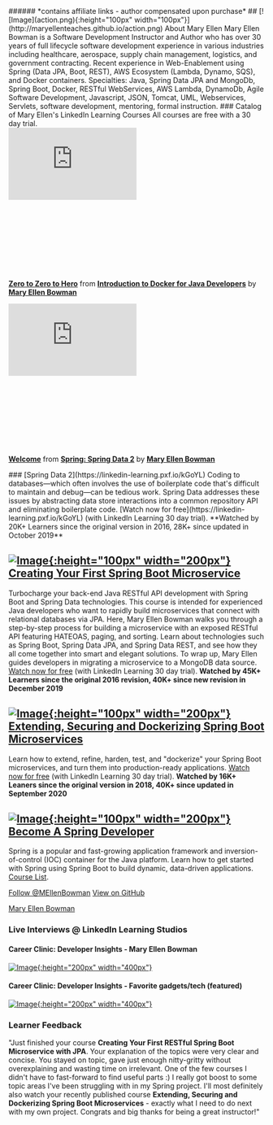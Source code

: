 <script type="text/javascript" src="https://platform.linkedin.com/badges/js/profile.js" async defer></script>
<meta name='ir-site-verification-token' value='-693129333' />
###### *contains affiliate links - author compensated upon purchase*
## [![Image](action.png){:height="100px" width="100px"}](http://maryellenteaches.github.io/action.png)   About Mary Ellen 
Mary Ellen Bowman is a Software Development Instructor and Author who has over 30 years of full lifecycle software development experience in various industries including healthcare, aerospace, supply chain management, logistics, and government contracting. Recent experience in Web-Enablement using Spring (Data JPA, Boot, REST), AWS Ecosystem (Lambda, Dynamo, SQS), and Docker containers.
Specialties: Java, Spring Data JPA and MongoDb, Spring Boot, Docker, RESTful WebServices, AWS Lambda, DynamoDb, Agile Software Development, Javascript, JSON, Tomcat, UML, Webservices, Servlets, software development, mentoring, formal instruction.
### Catalog of Mary Ellen's LinkedIn Learning Courses
All courses are free with a 30 day trial.
<div style="position:relative;height:0;padding-bottom:56.25%"><iframe width="640" height="360" src="https://www.linkedin.com/learning/embed/introduction-to-docker-for-java-developers/zero-to-zero-to-hero?autoplay=true&claim=AQF2LhPAm8pH6wAAAYE2Ew8uLDlUh7hLyXj6hsNNtdCmj1xrFoDmSWfC49I1fO46-A3aRF2iG9_Uee1oHamGLDfdL-gPOyINj6SWOrofr4k7RwCdy6FVWd1QwCWAvfZXOn8YY4G-WGNxgyqvOYFhz5wsBdnOJ0p1Da9xyr_74spQDVtAlxsLJgFX-a61HK_G_Hri7e7WtPAdxMtjug50VNmPChbIWbzqx4mMaTc8zAQfBglQMY2b5ZO5aMnog85S2q-icTFHovwc86MyIAV4zDvXahEy8qjB-X1__YGP_dYOT5uYoJ01eGs24uht6KNYkv4sMNP_j76bbrrRcbbc2OL69ikWbytXHFjtJTvn6LDLUquZ_hMyRZBkEMzN-GM_KKhLC5jwpTkmYGifrlUqazqYIMFx0zUCvmrgKIOEDcPjusEM7rmtbWiN1ZHcOkj3n9ZP2W9REuDp3SPRYO8vuXUrb9yrjbyQgs_Vl6eBLNT3ErAZ8BlRPmtzRbydyxq6pd-016Y-GnjLj-cvIMmBv-ifqu8id5WfyiHLegfkGtzBvMln1Bo66IjSGYNx291qrso2rU_06vOUn83s_vSF4t7tJkieWLcwgQ6Jnwnx8VNaf1chg_jafLAfMITAPcOEqQVIk6oFTq2Okt7tFJl1enikjNiIDfGCv-DKKCoG5H554boJgDcrWOeJjRJDS0xaccYrKfHY8Pc8UAzcZl6hkHPE01jkOn59zAewjNg9liLHqT9Kj4ghyUXTYgtQss_WO_jlSfqooyUY36MsYyveL79bIehEsIuXLghIxW-LP42nfWofN8IhQVrpooi6qfqxtWFaT4OXb1Dm3l7X-O7vx5khRAYPPi0ZYndfm3bquSuS2IKVM_zfvMvIwyZvQAGNBaHcm-4CRK4Erp5vShkWnUpeu3ipAzjTQVfOSRDS86srKfuur6kPu5MkFL2eJTMtfviUAOMT8UfakuRkS3UQnlwCRXbgUKO-6sKBPNOtMefPH-khkWGt4dxmjHI_0jWyRmsfF8tHZdRZTiBnoPlKWb1XCAeEfkxg0o06ItS2g49XAuipON37Ps6tgH-XAR5-TqbUZX0v4cCu3fOg1qxAILPik47amySPEza3f_Y8FD3s3VQU_dda-OyFA6aXtAWvnxSOGF28pIachEv8QKXELS0&lipi=urn%3Ali%3Apage%3Ad_learning_content%3BLdEUy9gfQYSchjlW53Zykg%3D%3D&licu" mozallowfullscreen="true" webkitallowfullscreen="true" allowfullscreen="true" frameborder="0" style="position:absolute;width:50%;height:50%;left:0"></iframe></div><p><strong><a href="https://www.linkedin.com/learning/introduction-to-docker-for-java-developers/zero-to-zero-to-hero?trk=embed_lil">Zero to Zero to Hero</a></strong> from <strong><a href="https://www.linkedin.com/learning/introduction-to-docker-for-java-developers?trk=embed_lil">Introduction to Docker for Java Developers</a></strong> by <strong><a href="https://www.linkedin.com/learning/instructors/mary-ellen-bowman?trk=embed_lil">Mary Ellen Bowman</a></strong></p>
<div style="position:relative;height:0;padding-bottom:56.25%"><iframe width="640" height="360" src="https://www.linkedin.com/learning/embed/spring-spring-data-2/welcome?autoplay=true&claim=AQE3D3EZwP4vNwAAAYE2Nvpd5u8sclnOE2DuV--elgvZuSqkz4Z-xLMaB2pvwv5iE39O-K_Bmd-jRdm3ojg1laIdHj-RnujK4c8WdZr07PzIZ3FPXsFB17UwMs6vA7G7OY0jyodcjcZiASccuGIcCxbUR9YajIfxr5UmyLSI4tlmWxuOtLOa2P3f6zkZkFcjHhmZzEGFufm5fSM8ZO4epFdWrlh9cVfSYHMKLBwwEv_P-1LeD5a7n9ZoqVkDg-8uSfswRInt7szMbnR_RGME3N_PKLJ7ERFj86lDVpj58SZEFrJJeUzhSuqXTrhj0qOS9xtToffsRWn55DENi0q5eC97BHPHK59qzDZ9AYSekjtlHbRCtRkLVgatmyqUSO8d7cc9WzGVVOZm0fjniMuUXBQJlOCA6jrCs42rqj3X5f3OjsjhQ247bdH-COB0QUe4mxbOdPd_dzfUNdUYjgWLa2W-j9IsSolmnWomijvLkIga-MpyiQwqnpl3I_bVVZ7bCHjV1NC1iqV-9GxpbCbuvYhdJSWrvBh92--IyVgQrZsneBoG472ORCIUvn5um2wIefPnsy89Jo1A3mlhdmuTIvhJDxuk8GFUd4ISbtO9vjmfjXny3dyVYrGI6PuxLiAjk2G-QfgFk6j80fAF3wAGl6MEelpz7TGyugf0aP--KDUMSq5ruBHGa0-Imv4_SYceLlzvgClG-Fcjodkuk83AvuoRbhNd2K4djIcEJQTFKavWxB_kn-fA92mc4VkSftkD9---EK2___RZo2LuqkNdWzgWSRk0jLt6ASowi0wn_bK_fPcruuqES6IigCB_eWFRMPP55UXBQRhosbAqhR2DDEuaxbyltUYkGBFbY5ysEb1s0nR8XLCyYTgqeNG6eZ9JScNdBBF2m62_x3LBe3FMlpwlwkVtq8ZqUuXtF80q1-7Nym2WDO2WhfCL8vT319L_PMoWRlDQS_egdgq92p8VzvGgQpn-8KTv-uTMh-zkpoPWSvu-fdPsie-aFVWPY-nsuMYAq-A3HOB5UpzO49YKV1mrFJdvhjW-HiI4TehoXsu0Nenmg5Nt-F13OcV_POlvRAoIg_THk6pPvpTm1_rYF3NuQ97qdBPASNLQYsn4t5UwifXfKcHW_TU3UVSpqNXg474FdvLv1gazQA&lipi=urn%3Ali%3Apage%3Ad_learning_content%3BLCz3ViYLTCyoRgAwZbfOuw%3D%3D&licu" mozallowfullscreen="true" webkitallowfullscreen="true" allowfullscreen="true" frameborder="0" style="position:absolute;width:50%;height:50%;left:0"></iframe></div><p><strong><a href="https://www.linkedin.com/learning/spring-spring-data-2/welcome?trk=embed_lil">Welcome</a></strong> from <strong><a href="https://www.linkedin.com/learning/spring-spring-data-2?trk=embed_lil">Spring: Spring Data 2</a></strong> by <strong><a href="https://www.linkedin.com/learning/instructors/mary-ellen-bowman?trk=embed_lil">Mary Ellen Bowman</a></strong></p>
### [Spring Data 2](https://linkedin-learning.pxf.io/kGoYL)
Coding to databases—which often involves the use of boilerplate code that's difficult to maintain and debug—can be tedious work. Spring Data addresses these issues by abstracting data store interactions into a common repository API and eliminating boilerplate code. [Watch now for free](https://linkedin-learning.pxf.io/kGoYL) (with LinkedIn Learning 30 day trial).
**Watched by 20K+ Learners since the original version in 2016, 28K+ since updated in October 2019**

## [![Image](creating2019.png){:height="100px" width="200px"}    Creating Your First Spring Boot Microservice](http://linkedin-learning.pxf.io/KL5qy)
Turbocharge your back-end Java RESTful API development with Spring Boot and Spring Data technologies. This course is intended for experienced Java developers who want to rapidly build microservices that connect with relational databases via JPA. Here, Mary Ellen Bowman walks you through a step-by-step process for building a microservice with an exposed RESTful API featuring HATEOAS, paging, and sorting. Learn about technologies such as Spring Boot, Spring Data JPA, and Spring Data REST, and see how they all come together into smart and elegant solutions. To wrap up, Mary Ellen guides developers in migrating a microservice to a MongoDB data source. [Watch now for free](http://linkedin-learning.pxf.io/KL5qy) (with LinkedIn Learning 30 day trial).
**Watched by 45K+ Learners since the original 2016 revision, 40K+ since new revision in December 2019**

## [![Image](extending.png){:height="100px" width="200px"}   Extending, Securing and Dockerizing Spring Boot Microservices ](http://linkedin-learning.pxf.io/3aGqA)
Learn how to extend, refine, harden, test, and "dockerize" your Spring Boot microservices, and turn them into production-ready applications. [Watch now for free](http://linkedin-learning.pxf.io/3aGqA) (with LinkedIn Learning 30 day trial).
**Watched by 16K+ Leaners since the original version in 2018, 40K+ since updated in September 2020**

## [![Image](LearningPath.png){:height="100px" width="200px"} Become A Spring Developer](http://linkedin-learning.pxf.io/1kmKB)
Spring is a popular and fast-growing application framework and inversion-of-control (IOC) container for the Java platform. Learn how to get started with Spring using Spring Boot to build dynamic, data-driven applications. [Course List](http://linkedin-learning.pxf.io/1kmKB).
 

<a href="https://twitter.com/MEllenBowman?ref_src=twsrc%5Etfw" class="twitter-follow-button" data-show-count="false">Follow @MEllenBowman</a><script async src="https://platform.twitter.com/widgets.js" charset="utf-8"></script> <a href="https://github.com/maryellenteaches" class="btn">View on GitHub</a>

<div class="LI-profile-badge"  data-version="v1" data-size="large" data-locale="en_US" data-type="horizontal" data-theme="dark" data-vanity="mebowman"><a class="LI-simple-link" href='http://www.linkedin.com/in/mebowman?trk=profile-badge'>Mary Ellen Bowman</a></div>


### Live Interviews @ LinkedIn Learning Studios

#### Career Clinic: Developer Insights - Mary Ellen Bowman

[![Image](interview.png){:height="200px" width="400px"}](http://linkedin-learning.pxf.io/MV9vN)

#### Career Clinic: Developer Insights - Favorite gadgets/tech (featured)

[![Image](gadgets.png){:height="200px" width="400px"}](http://linkedin-learning.pxf.io/QX5Zo)

### Learner Feedback
"Just finished your course **Creating Your First RESTful Spring Boot Microservice with JPA**. Your explanation of the topics were very clear and concise. You stayed on topic, gave just enough nitty-gritty without overexplaining and wasting time on irrelevant. One of the few courses I didn't have to fast-forward to find useful parts :) I really got boost to some topic areas I've been struggling with in my Spring project. I'll most definitely also watch your recently published course **Extending, Securing and Dockerizing Spring Boot Microservices** - exactly what I need to do next with my own project.
Congrats and big thanks for being a great instructor!"

